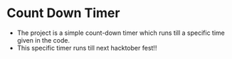 # Count Down Timer
- The project is a simple count-down timer which runs till a specific time given in the code. <br>
- This specific timer runs till next hacktober fest!!


